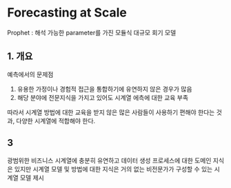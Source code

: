 # Forecasting at Scale

Prophet : 해석 가능한 parameter를 가진 모듈식 대규모 회기 모델

## 1. 개요 

예측에서의 문제점
1. 유용한 가정이나 경험적 접근을 통합하기에 유연하지 않은 경우가 많음
2. 해당 분야에 전문지식을 가지고 있어도 시계열 에측에 대한 교육 부족

따라서 시계열 방법에 대한 교육을 받지 않은 많은 사람들이 사용하기 편해야 한다는 것과, 다양한 시계열에 적합해야 한다.






## 3

광범위한 비즈니스 시계열에 충분히 유연하고 데이터 생성 프로세스에 대한 도메인 지식은 있지만 시계열 모델 및 방법에 대한 지식은 거의 없는 비전문가가 구성할 수 있는 시계열 모델 제시
